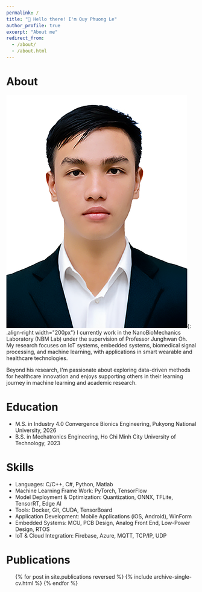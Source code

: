 ```yaml
---
permalink: /
title: "👋 Hello there! I'm Quy Phuong Le"
author_profile: true
excerpt: "About me"
redirect_from: 
  - /about/
  - /about.html
---
```


# About

![Profile Image](/images/profile.png){: .align-right width="200px"}
I currently work in the NanoBioMechanics Laboratory (NBM Lab) under the supervision of Professor Junghwan Oh. My research focuses on IoT systems, embedded systems, biomedical signal processing, and machine learning, with applications in smart wearable and healthcare technologies.

Beyond his research, I'm passionate about exploring data-driven methods for healthcare innovation and enjoys supporting others in their learning journey in machine learning and academic research.

# Education
* M.S. in Industry 4.0 Convergence Bionics Engineering, Pukyong National University, 2026
* B.S. in Mechatronics Engineering, Ho Chi Minh City University of Technology, 2023
  
# Skills
* Languages: C/C++, C#, Python, Matlab
* Machine Learning Frame Work: PyTorch, TensorFlow
* Model Deployment & Optimization: Quantization, ONNX, TFLite, TensorRT, Edge AI
* Tools: Docker, Git, CUDA, TensorBoard
* Application Development: Mobile Applications (iOS, Android), WinForm
* Embedded Systems: MCU, PCB Design, Analog Front End, Low-Power Design, RTOS
* IoT & Cloud Integration: Firebase, Azure, MQTT, TCP/IP, UDP

Publications
======
  <ul>{% for post in site.publications reversed %}
    {% include archive-single-cv.html %}
  {% endfor %}</ul>
  

